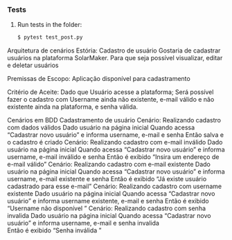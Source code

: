 ### Tests


1. Run tests in the folder:

    ```sh
    $ pytest test_post.py
    ```

Arquitetura de cenários
Estória: Cadastro de usuário 
Gostaria de cadastrar usuários na plataforma SolarMaker.
Para que seja possível visualizar, editar e deletar usuários

Premissas de Escopo: Aplicação disponível para cadastramento 

Critério de Aceite:
Dado que Usuário acesse a plataforma;
Será possível fazer o cadastro com Username ainda não existente, e-mail válido e não existente ainda na plataforma, e senha válida.  

Cenários em BDD
Cadastramento de usuário
Cenário: Realizando cadastro com dados válidos 
Dado usuário na página inicial
Quando acessa “Cadastrar novo usuário” e informa username, e-mail e senha 
Então salva e o cadastro é criado
Cenário: Realizando cadastro com e-mail inválido 
Dado usuário na página inicial
Quando acessa “Cadastrar novo usuário” e informa username, e-mail inválido e senha 
Então é exibido “Insira um endereço de e-mail válido”
Cenário: Realizando cadastro com e-mail existente 
Dado usuário na página inicial
Quando acessa “Cadastrar novo usuário” e informa username, e-mail existente e senha 
Então é exibido “Já existe usuário cadastrado para esse e-mail”
Cenário: Realizando cadastro com username existente 
Dado usuário na página inicial
Quando acessa “Cadastrar novo usuário” e informa username existente, e-mail e senha 
Então é exibido “Username não disponível ”
Cenário: Realizando cadastro com senha invalida 
Dado usuário na página inicial
Quando acessa “Cadastrar novo usuário” e informa username, e-mail e senha invalida  
Então é exibido “Senha inválida ”
